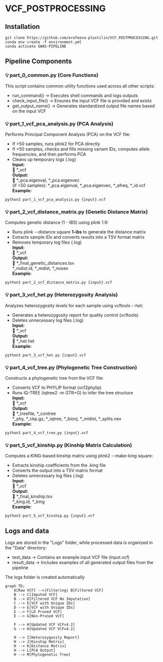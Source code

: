 # VCF_POSTPROCESSING
## Installation
```
git clone https://github.com/erofeeva-plastilin/VCF_POSTPROCESSING.git
conda env create -f environment.yml
conda activate GWAS-PIPELINE
```
## Pipeline Components
### 💡 **part_0_common.py (Core Functions)**                    
This script contains common utility functions used across all other scripts:                   
- run_command() → Executes shell commands and logs outputs                   
- check_input_file() → Ensures the input VCF file is provided and exists                   
- get_output_name() → Generates standardized output file names based on the input VCF                   

### 💡 **part_1_vcf_pca_analysis.py (PCA Analysis)**                    
Performs Principal Component Analysis (PCA) on the VCF file:                   
- If >50 samples, runs plink2 for PCA directly                   
- If <50 samples, checks and fills missing variant IDs, computes allele frequencies, and then performs PCA                   
- Cleans up temporary logs (.log)                   
**Input:**                   
📄 *_vcf                   
**Output:**                   
📄 *_pca.eigenval, *_pca.eigenvec                      
(if <50 samples): *_pca.eigenval, *_pca.eigenvec, *_afreq, *_id.vcf                   
**Example:**                   
```
python3 part_1_vcf_pca_analysis.py {input}.vcf
```

### 💡 **part_2_vcf_distance_matrix.py (Genetic Distance Matrix)**                    
Computes genetic distance (1 - IBS) using plink 1.9:                   
- Runs plink --distance square **1-ibs** to generate the distance matrix                   
- Extracts sample IDs and converts results into a TSV format matrix                   
- Removes temporary log files (.log)                   
**Input:**                   
📄 *_vcf                   
**Output:**                   
📄 *_final_genetic_distances.tsv                   
*_mdist.id, *_mdist, *_nosex                   
**Example:**                   
```
python3 part_2_vcf_distance_matrix.py {input}.vcf
```

### 💡 **part_3_vcf_het.py (Heterozygosity Analysis)**                   
Analyzes heterozygosity levels for each sample using vcftools --het:                   
- Generates a heterozygosity report for quality control (vcftools)                   
- Deletes unnecessary log files (.log)                   
**Input:**                   
📄 *_vcf                   
**Output:**                   
📄 *_het.het                   
**Example:**                   
```
python3 part_3_vcf_het.py {input}.vcf
```

### 💡 **part_4_vcf_tree.py (Phylogenetic Tree Construction)**                   
Constructs a phylogenetic tree from the VCF file:                   
- Converts VCF to PHYLIP format (vcf2phylip)                   
- Runs IQ-TREE (iqtree2 -m GTR+G) to infer the tree structure                   
**Input:**                   
📄 *_vcf                   
**Output:**                   
📄 *_treefile, *_contree                   
*_phy, *_ckp.gz, *_iqtree, *_bionj,  *_mldist, *_splits.nex                    
**Example:**                   
```
python3 part_4_vcf_tree.py {input}.vcf
```

### 💡 **part_5_vcf_kinship.py (Kinship Matrix Calculation)**                   
Computes a KING-based kinship matrix using plink2 --make-king square:                   

- Extracts kinship coefficients from the .king file
- Converts the output into a TSV matrix format
- Deletes unnecessary log files (.log)                   
**Input:**                   
📄 *_vcf                   
**Output:**                   
📄 *_final_kinship.tsv                   
*_king.id, *_king                   
**Example:**                   
```
python3 part_5_vcf_kinship.py {input}.vcf
```
## Logs and data
Logs are stored in the "Logs" folder, while processed data is organized in the "Data" directory:
- test_data → Contains an example input VCF file (input.vcf)
- result_data → Includes examples of all generated output files from the pipeline

The logs folder is created automatically

```mermaid
graph TD;
    A[Raw VCF] -->|Filtering| B[Filtered VCF]
    B --> C[Imputed VCF]
    B --> D[Filtered VCF No Imputation]
    C --> E[VCF with Unique IDs]
    D --> E[VCF with Unique IDs]
    E --> F[LD Pruned VCF]
    E --> G[Non-Pruned VCF]
    
    F --> H[Updated VCF VCFv4.2]
    G --> H[Updated VCF VCFv4.2]
    
    H --> I[Heterozygosity Report]
    H --> J[Kinship Matrix]
    H --> K[Distance Matrix]
    H --> L[PCA Output]
    H --> M[Phylogenetic Tree]
```
